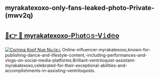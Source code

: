 ## myrakatexoxo-only-fans​-leaked-photo​-Private-(mwv2q)


# <h2><a href="https://mediaupload.pro?title=myrakatexoxo&ref=git">🔗👉 🔴 myrakatexoxo-P𝚑ot𝚘𝚜-V𝚒d𝚎o</a></h2>

[![Corinna Kopf Nue Nu𝚍e𝚜](https://i.imgur.com/0qMVB7G.gif)](https://mediaupload.pro?title=myrakatexoxo&ref=git)
Online-influencer-myrakatexoxo,known-for-publishing-dance-and-lifestyle-content,-including-performances-and-vlogs-on-social-media-platforms.Brilliant-ventriloquist-assistant-myrakatexoxo,celebrated-for-their-exceptional-abilities-and-accomplishments-in-assisting-ventriloquists.  